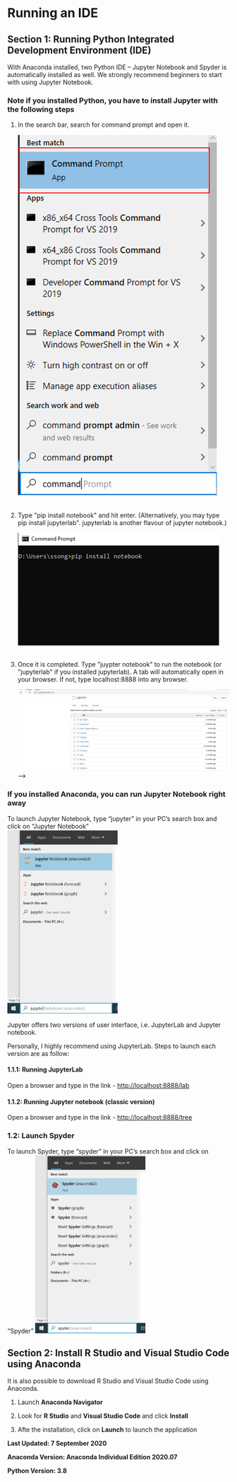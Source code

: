 # Running an IDE

## Section 1: Running Python Integrated Development Environment (IDE)
With Anaconda installed, two Python IDE – Jupyter Notebook and Spyder is automatically installed as well.
We strongly recommend beginners to start with using Jupyter Notebook.

### Note if you installed Python, you have to install Jupyter with the following steps
1. In the search bar, search for command prompt and open it.

    ![Screenshot](img/inst_jup1.png)
<br></br>  

2. Type "pip install notebook" and hit enter. (Alternatively, you may type pip install jupyterlab". jupyterlab is another flavour of jupyter notebook.)

    ![Screenshot](img/inst_jup2.png)
<br></br>  

3. Once it is completed. Type "juypter notebook" to run the notebook (or "jupyterlab" if you installed jupyterlab). A tab will automatically open in your browser. If not, type localhost:8888 into any browser.

    ![Screenshot](img/inst_jup3.png) -->

### If you installed Anaconda, you can run Jupyter Notebook right away
To launch Jupyter Notebook, type “jupyter” in your PC’s search box and click on “Jupyter Notebook”  
    <img src="../img/jupyter.png" width="250"/>
    <!-- ![Screenshot](img/jupyter.png) -->

Jupyter offers two versions of user interface, i.e. JupyterLab and Jupyter notebook.

Personally, I highly recommend using JupyterLab. Steps to launch each version are as follow:

#### 1.1.1: Running JupyterLab
Open a browser and type in the link - [http://localhost:8888/lab](http://localhost:8888/lab)

#### 1.1.2: Running Jupyter notebook (classic version)
Open a browser and type in the link - [http://localhost:8888/tree](http://localhost:8888/tree)

### 1.2: Launch Spyder
To launch Spyder, type “spyder” in your PC’s search box and click on “Spyder”
    <img src="../img/spyder.png"  width="250"/>
    <!-- ![Screenshot](img/spyder.png) -->


## Section 2: Install R Studio and Visual Studio Code using Anaconda
It is also possible to download R Studio and Visual Studio Code using Anaconda.

1. Launch **Anaconda Navigator**

2. Look for **R Studio** and **Visual Studio Code** and click **Install**

3. Afte the installation, click on **Launch** to launch the application


**Last Updated: 7 September 2020**

**Anaconda Version: Anaconda Individual Edition 2020.07**

**Python Version: 3.8**
